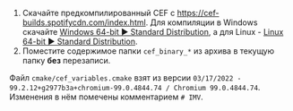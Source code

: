 1. Скачайте предкомпилированный CEF с <https://cef-builds.spotifycdn.com/index.html>.
Для компиляции в Windows скачайте
[Windows 64-bit ▶ Standard Distribution](https://cef-builds.spotifycdn.com/index.html#windows64),
а для Linux - [Linux 64-bit ▶ Standard Distribution](https://cef-builds.spotifycdn.com/index.html#linux64).
2. Поместите содержимое папки `cef_binary_*` из архива в текущую папку **без** перезаписи.

Файл `cmake/cef_variables.cmake` взят из версии `03/17/2022 - 99.2.12+g2977b3a+chromium-99.0.4844.74 / Chromium 99.0.4844.74`.
Изменения в нём помечены комментарием `# IMV`.

